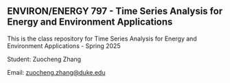 ## ENVIRON/ENERGY 797 - Time Series Analysis for Energy and Environment Applications

This is the class repository for Time Series Analysis for Energy and Environment Applications - Spring 2025 

Student: Zuocheng Zhang

Email: zuocheng.zhang@duke.edu


